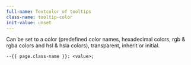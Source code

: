 ```yaml
---
full-name: Textcolor of tooltips
class-name: tooltip-color
init-value: unset
---
```

Can be set to a color (predefined color names, hexadecimal colors, rgb & rgba colors and hsl & hsla colors), transparent, inherit or initial.
```
--{{ page.class-name }}: <value>;
```